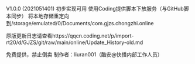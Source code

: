 V1.0.0 (2021051401)
初步实现可用
使用Coding提供脚本下放服务（与GitHub脚本同步）
将本地存储重定向到/storage/emulated/0/Documents/com.gjzs.chongzhi.online

原版更新日志请查看https://qqcn.coding.net/p/import-rt20/d/GJZS/git/raw/main/online/Update_History-old.md

免费提供，禁止倒卖
制作者：liuran001（酷安@快播内部工作人员）